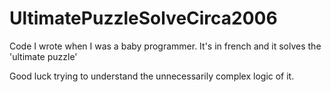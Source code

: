 # UltimatePuzzleSolveCirca2006
Code I wrote when I was a baby programmer. It's in french and it solves the 'ultimate puzzle'

Good luck trying to understand the unnecessarily complex logic of it.
